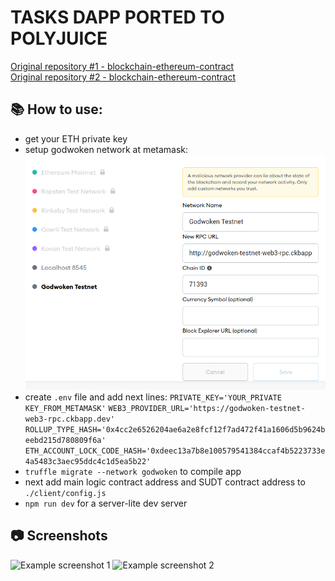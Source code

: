 # TASKS DAPP PORTED TO POLYJUICE

[Original repository #1 - blockchain-ethereum-contract](https://github.com/AndrewJBateman/blockchain-ethereum-contract) <br>
[Original repository #2 - blockchain-ethereum-contract](https://github.com/x777/todo-dapp-polyjuice)

## :books: How to use:
* get your ETH private key
* setup godwoken network at metamask:
![Godwoken network](./img/godwoken_network.png)
* create  `.env` file and add next lines: 
`PRIVATE_KEY='YOUR_PRIVATE KEY_FROM_METAMASK'`
`WEB3_PROVIDER_URL='https://godwoken-testnet-web3-rpc.ckbapp.dev'`
`ROLLUP_TYPE_HASH='0x4cc2e6526204ae6a2e8fcf12f7ad472f41a1606d5b9624beebd215d780809f6a'`
`ETH_ACCOUNT_LOCK_CODE_HASH='0xdeec13a7b8e100579541384ccaf4b5223733e4a5483c3aec95ddc4c1d5ea5b22'`
* `truffle migrate --network godwoken` to compile app
* next add main logic contract address and SUDT contract address  to `./client/config.js`
* `npm run dev` for a server-lite dev server

## :camera: Screenshots

![Example screenshot 1](https://user-images.githubusercontent.com/5003779/129456403-661107ae-c009-429b-92dc-8fb70183c6c2.png)
![Example screenshot 2](https://user-images.githubusercontent.com/5003779/129456427-61954e42-3ca3-4f6b-9d51-f6d689dc8bcf.png)
